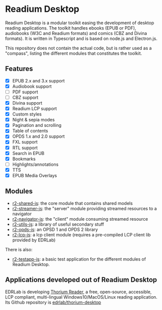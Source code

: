 # Readium Desktop

Readium Desktop is a modular toolkit easing the development of desktop reading applications.
The toolkit handles ebooks (EPUB or PDF), audiobooks (W3C and Readium formats) and comics (CBZ and Divina formats). 
It is written in Typescript and is based on node.js and Electron.js. 

This repository does not contain the actual code, but is rather used as a "compass", listing the different modules that constitutes the toolkit.  

## Features

- [x] EPUB 2.x and 3.x support
- [x] Audiobook support
- [ ] PDF support
- [ ] CBZ support
- [x] Divina support
- [x] Readium LCP support
- [x] Custom styles
- [x] Night & sepia modes
- [x] Pagination and scrolling
- [x] Table of contents
- [x] OPDS 1.x and 2.0 support
- [x] FXL support
- [x] RTL support
- [x] Search in EPUB
- [x] Bookmarks
- [ ] Highlights/annotations
- [x] TTS
- [x] EPUB Media Overlays

## Modules

- [r2-shared-js](https://github.com/readium/r2-shared-js): the core module that contains shared models
- [r2-streamer-js](https://github.com/readium/r2-streamer-js): the "server" module providing streamed resources to a navigator
- [r2-navigator-js](https://github.com/readium/r2-navigator-js): the "client" module consuming streamed resource 
- [r2-utils-js](https://github.com/readium/r2-utils-js): a library of useful secondary stuff
- [r2-opds-js](https://github.com/readium/r2-opds-js): an OPSD 1 and OPDS 2 library
- [r2-lcp-js](https://github.com/readium/r2-lcp-js): a lcp client module (requires a pre-compiled LCP client lib provided by EDRLab)

There is also: 
- [r2-testapp-js](https://github.com/readium/r2-testapp-js): a basic test application for the different modules of Readium Desktop. 

## Applications developed out of Readium Desktop

EDRLab is developing [Thorium Reader](https://www.edrlab.org/software/thorium-reader/), a free, open-source, accessible, LCP compliant, multi-lingual Windows10/MacOS/Linux reading application. 
Its Github repository is [edrlab/thorium-desktop](https://github.com/edrlab/thorium-reader)
